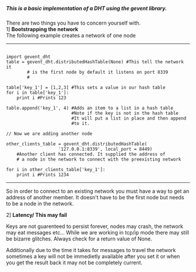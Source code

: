 ##### This is a basic implementation of a DHT using the gevent library.

There are two things you have to concern yourself with. <br />
1] **Bootstrapping the network** <br />
The following example creates a network of one node

-------------------------------------------------------------------

```

import gevent_dht
table = gevent_dht.distributedHashTable(None) #This tell the network it 
        # is the first node by default it listens on port 8339
        #
        
table['key_1'] = [1,2,3] #This sets a value in our hash table
for i in table['key_1']:
    print i #Prints 123
    
table.append('key_1', 4) #Adds an item to a list in a hash table
                         #Note if the key is not in the hash table
                         #It will put a list in place and then append 
                         #to it.
                         
// Now we are adding another node
    
other_clients_table = gevent_dht.distributedHashTable(
                    '127.0.0.1:8339', local_port = 8449)
    #Another client has connected. It supplied the address of 
    # a node in the network to connect with the preexisting network
    
for i in other_clients_table['key_1']:
    print i #Prints 1234
```

-------------------------------------------------------------------

So in order to connect to an existing network you must have a way to get an 
address of another member. It doesn't have to be the first node but needs 
to be a node in the network.

2] **Latency/ This may fail**

Keys are not guarenteed to persist forever, nodes may crash, the network 
may eat messages etc... While we are working in tcp/ip mode there may still 
be bizarre glitches. Always check for a return value of None.

Additionally due to the time it takes for messages to travel the network 
sometimes a key will not be immedietly available after you set it or
when you get the result back it may not be completely current.

